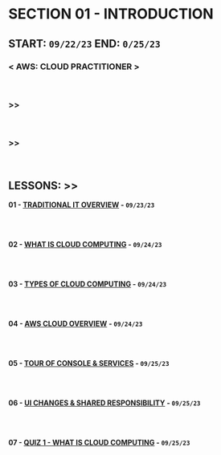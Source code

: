 # SECTION 01 - INTRODUCTION

## **START: `09/22/23` END: `0/25/23`**

### < AWS: CLOUD PRACTITIONER > <br>

<br>

### >>

<br>

### >>

<br>

## LESSONS: >>

**01 - [TRADITIONAL IT OVERVIEW]() - `09/23/23`**<br>
<br>

<br>

**02 - [WHAT IS CLOUD COMPUTING]() - `09/24/23`**<br>
<br>

<br>

**03 - [TYPES OF CLOUD COMPUTING]() - `09/24/23`**<br>
<br>

<br>

**04 - [AWS CLOUD OVERVIEW]() - `09/24/23`**<br>
<br>

<br>

**05 - [TOUR OF CONSOLE & SERVICES]() - `09/25/23`**<br>
<br>

<br>

**06 - [UI CHANGES & SHARED RESPONSIBILITY]() - `09/25/23`**<br>
<br>

<br>

**07 - [QUIZ 1 - WHAT IS CLOUD COMPUTING]() - `09/25/23`**<br>
<br>

<br>
